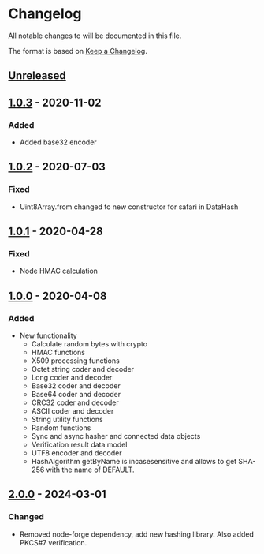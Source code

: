 # Changelog
All notable changes to will be documented in this file.

The format is based on [Keep a Changelog](https://keepachangelog.com/en/1.0.0/).

## [Unreleased]

## [1.0.3] - 2020-11-02
### Added
- Added base32 encoder

## [1.0.2] - 2020-07-03
### Fixed
- Uint8Array.from changed to new constructor for safari in DataHash

## [1.0.1] - 2020-04-28
### Fixed
- Node HMAC calculation

## [1.0.0] - 2020-04-08
### Added
- New functionality
  - Calculate random bytes with crypto
  - HMAC functions
  - X509 processing functions
  - Octet string coder and decoder
  - Long coder and decoder
  - Base32 coder and decoder
  - Base64 coder and decoder
  - CRC32 coder and decoder
  - ASCII coder and decoder
  - String utility functions
  - Random functions 
  - Sync and async hasher and connected data objects
  - Verification result data model
  - UTF8 encoder and decoder
  - HashAlgorithm getByName is incasesensitive and allows to get
    SHA-256 with the name of DEFAULT.
## [2.0.0] - 2024-03-01
### Changed
  - Removed node-forge dependency, add new hashing library. Also added
    PKCS#7 verification.

[Unreleased]: https://github.com/guardtime/js-common/tree/master
[1.0.0]: https://github.com/guardtime/js-common/tree/v1.0.0
[1.0.1]: https://github.com/guardtime/js-common/tree/v1.0.1
[1.0.2]: https://github.com/guardtime/js-common/tree/v1.0.2
[1.0.3]: https://github.com/guardtime/js-common/tree/v1.0.3
[2.0.0]: https://github.com/guardtime/js-common/tree/v2.0.0

